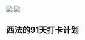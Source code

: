 ![](https://github-readme-stats.vercel.app/api?username=kofzhang&show_icons=true)
![](https://github-profile-trophy.vercel.app/?username=kofzhang&theme=onedark&column=6)
## 西法的91天打卡计划
<!--
**kofzhang/kofzhang** is a ✨ _special_ ✨ repository because its `README.md` (this file) appears on your GitHub profile.

Here are some ideas to get you started:

- 🔭 I’m currently working on ...
- 🌱 I’m currently learning ...
- 👯 I’m looking to collaborate on ...
- 🤔 I’m looking for help with ...
- 💬 Ask me about ...
- 📫 How to reach me: ...
- 😄 Pronouns: ...
- ⚡ Fun fact: ...
-->
